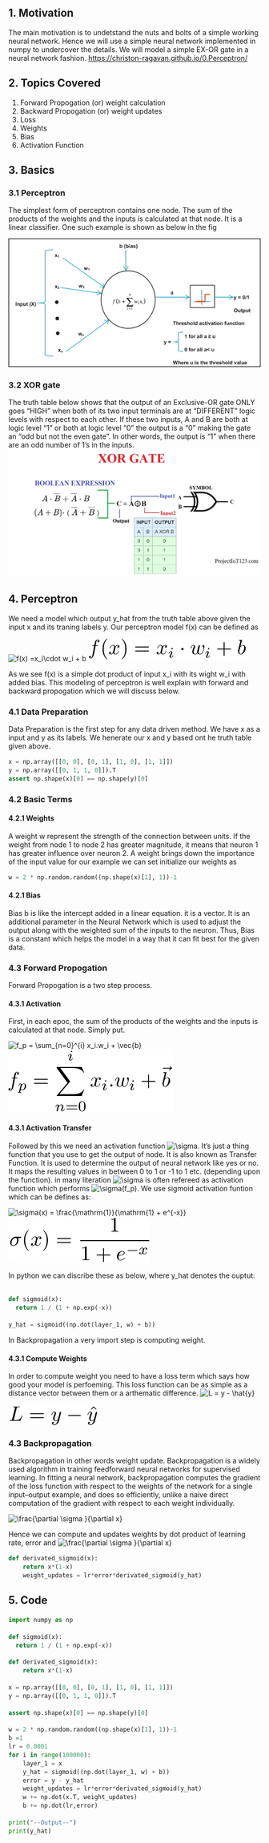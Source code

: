 ## 1. Motivation

The main motivation is to undetstand the nuts and bolts of a simple working neural network. 
Hence we will use a simple neural network implemented in numpy to undercover the details. We will model a simple EX-OR gate in a neural network fashion.
 https://christon-ragavan.github.io/0.Perceptron/

## 2. Topics Covered

1. Forward Propogation (or) weight calculation
2. Backward Propogation (or) weight updates
3. Loss
4. Weights
5. Bias
6. Activation Function

## 3. Basics
### 3.1 Perceptron
The simplest form of perceptron contains one node. The sum of the products of the weights and the inputs is calculated at that node. It is a linear classifier.
One such example is shown as below in the fig

![Perceptron](/images/perceptron_2.png)



### 3.2 XOR gate 
The truth table below shows that the output of an Exclusive-OR gate ONLY goes “HIGH” when both of its two input terminals are at “DIFFERENT” logic levels with respect to each other. If these two inputs, A and B are both at logic level “1” or both at logic level “0” the output is a “0” making the gate an “odd but not the even gate”. In other words, the output is “1” when there are an odd number of 1’s in the inputs.
![XOR Gate](/images/xor_gate.jpg)


## 4. Perceptron

We need a model which output y_hat from the truth table above given the input x and its traning labels y. 
Our perceptron model f(x) can be defined as

![f(x) =x_i\cdot  w_i + b ](https://render.githubusercontent.com/render/math?math=f(x)%20%3Dx_i%5Ccdot%20%20w_i%20%2B%20b%20)
![basic perceptron](/images/e1.png)


As we see f(x) is a simple dot product of input x_i with its wight w_i with added bias. This modeling of perceptron is well explain with forward and backward propogation which we will discuss below. 

### 4.1 Data Preparation
Data Preparation is the first step for any data driven method. We have x as a input and y as its labels. We henerate our x and y based ont he truth table given above. 

```python
x = np.array([[0, 0], [0, 1], [1, 0], [1, 1]])
y = np.array([[0, 1, 1, 0]]).T
assert np.shape(x)[0] == np.shape(y)[0]
```

### 4.2 Basic Terms
#### 4.2.1 Weights
 A weight w represent the strength of the connection between units. If the weight from node 1 to node 2 has greater magnitude, it means that neuron 1 has greater influence over neuron 2. A weight brings down the importance of the input value
for our example we can set initialize our weights as

```python
w = 2 * np.random.random((np.shape(x)[1], 1))-1
```

#### 4.2.1 Bias
Bias b is like the intercept added in a linear equation. it is a vector. It is an additional parameter in the Neural Network which is used to adjust the output along with the weighted sum of the inputs to the neuron. Thus, Bias is a constant which helps the model in a way that it can fit best for the given data.


### 4.3 Forward Propogation
Forward Propogation is a two step process.
#### 4.3.1 Activation
First, in each epoc, the sum of the products of the weights and the inputs is calculated at that node. Simply put.

![f_p = \sum_{n=0}^{i} x_i.w_i + \vec{b} ](https://render.githubusercontent.com/render/math?math=f_p%20%3D%20%5Csum_%7Bn%3D0%7D%5E%7Bi%7D%20x_i.w_i%20%2B%20%5Cvec%7Bb%7D%20)
![Activation](/images/e2.png)


#### 4.3.1 Activation Transfer

Followed by this we need an activation function ![\sigma](https://render.githubusercontent.com/render/math?math=%5Csigma). It’s just a thing function that you use to get the output of node. It is also known as Transfer Function. It is used to determine the output of neural network like yes or no. It maps the resulting values in between 0 to 1 or -1 to 1 etc. (depending upon the function).
in many literation  ![\sigma](https://render.githubusercontent.com/render/math?math=%5Csigma) is often refereed as activation function which performs  ![\sigma(f_p)](https://render.githubusercontent.com/render/math?math=%5Csigma(f_p)). 
We use sigmoid activation funtion which can be defines as:

![\sigma(x) = \frac{\mathrm{1}}{\mathrm{1} + e^{-x}} ](https://render.githubusercontent.com/render/math?math=%5Csigma(x)%20%3D%20%5Cfrac%7B%5Cmathrm%7B1%7D%7D%7B%5Cmathrm%7B1%7D%20%2B%20e%5E%7B-x%7D%7D%20)
![Sigmoid Activation](/images/e3.png)


In python we can discribe these as below, where y_hat denotes the ouptut:

```python

def sigmoid(x):
  return 1 / (1 + np.exp(-x))

y_hat = sigmoid((np.dot(layer_1, w) + b))
```

In Backpropagation a very import step is computing weight. 

#### 4.3.1 Compute Weights
In order to compute weight you need to have a loss term which says how good your model is perfoeming. This loss function can be as simple as a distance vector between them or a arthematic difference. 
![L = y - \hat{y}](https://render.githubusercontent.com/render/math?math=L%20%3D%20y%20-%20%5Chat%7By%7D)

![Loss](/images/e4.png)


### 4.3 Backpropagation
Backpropagation in other words weight update.
Backpropagation  is a widely used algorithm in training feedforward neural networks for supervised learning. In fitting a neural network, backpropagation computes the gradient of the loss function with respect to the weights of the network for a single input–output example, and does so efficiently, unlike a naive direct computation of the gradient with respect to each weight individually. 

![\frac{\partial \sigma }{\partial x} ](https://render.githubusercontent.com/render/math?math=%5Cfrac%7B%5Cpartial%20%5Csigma%20%7D%7B%5Cpartial%20x%7D%20)

Hence we can compute and updates weights by dot product of learning rate, error and 
![\frac{\partial \sigma }{\partial x} ](https://render.githubusercontent.com/render/math?math=%5Cfrac%7B%5Cpartial%20%5Csigma%20%7D%7B%5Cpartial%20x%7D%20)


```python
def derivated_sigmoid(x):
    return x*(1-x)
    weight_updates = lr*error*derivated_sigmoid(y_hat)

```


## 5. Code


```python
import numpy as np

def sigmoid(x):
  return 1 / (1 + np.exp(-x))

def derivated_sigmoid(x):
    return x*(1-x)

x = np.array([[0, 0], [0, 1], [1, 0], [1, 1]])
y = np.array([[0, 1, 1, 0]]).T

assert np.shape(x)[0] == np.shape(y)[0]

w = 2 * np.random.random((np.shape(x)[1], 1))-1
b =1
lr = 0.0001
for i in range(100000):
    layer_1 = x
    y_hat = sigmoid((np.dot(layer_1, w) + b))
    error = y - y_hat
    weight_updates = lr*error*derivated_sigmoid(y_hat)
    w += np.dot(x.T, weight_updates)
    b += np.dot(lr,error)

print("--Output--")
print(y_hat)

```
